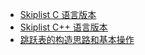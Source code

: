 * [Skiplist C 语言版本](skiplist-c)
* [Skiplist C++ 语言版本](skiplist-cpp)
* [跳跃表的构造思路和基本操作](https://writings.sh/post/data-structure-skiplist)

